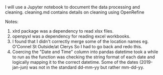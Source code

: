 I will use a Jupyter notebook to document the data processing and cleaning.
cleaning.md contains details on cleaning using OpenRefine

Notes:

1. xlrd package was a dependency to read xlsx files.
2. openpyxl was a dependency for reading excel workbooks.
3. I found that I didn't correctly merge some of the location names eg. O'Connel St Outside/at Clerys So I had to go back and redo this.
4. Coercing the "Date and Time" column into pandas datetime took a while to run as the function was checking the string format of each date and logically mapping it to the correct datetime. Some of the dates (2019-jan-jun) was not in the standard dd-mm-yy but rather mm-dd-yy.

